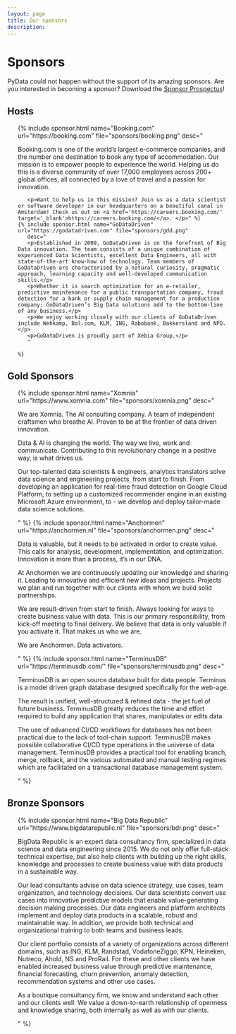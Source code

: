 ```yaml
---
layout: page
title: Our sponsors
description: 
---
```


# Sponsors

PyData could not happen without the support of its amazing sponsors. Are you interested in becoming a sponsor? 
Download the [Sponsor Prospectus](https://pydata.org/wp-content/uploads/2019/04/sponsor-prospectus.pdf)!


## Hosts
<ul>
    {% include sponsor.html name="Booking.com" url="https://booking.com" file="sponsors/booking.png" 
       desc="
       <p>Booking.com is one of the world’s largest e-commerce companies, and the number one destination to book any type of accommodation. Our mission is to empower people to experience the world. Helping us do this is a diverse community of over 17,000 employees across 200+ global offices, all connected by a love of travel and a passion for innovation.</p>
       
       <p>Want to help us in this mission? Join us as a data scientist or software developer in our headquarters on a beautiful canal in Amsterdam! Check us out on <a href='https://careers.booking.com/' target='_blank'>https://careers.booking.com/</a>. </p>" %}
    {% include sponsor.html name="GoDataDriven" url="https://godatadriven.com" file="sponsors/gdd.png" 
       desc="
       <p>Established in 2009, GoDataDriven is on the forefront of Big Data innovation. The team consists of a unique combination of experienced Data Scientists, excellent Data Engineers, all with state-of-the-art know-how of technology. Team members of GoDataDriven are characterised by a natural curiosity, pragmatic approach, learning capacity and well-developed communication skills.</p>
       <p>Whether it is search optimization for an e-retailer, predictive maintenance for a public transportation company, fraud detection for a bank or supply chain management for a production company; GoDataDriven’s Big Data solutions add to the bottom-line of any business.</p>
       <p>We enjoy working closely with our clients of GoDataDriven include Wehkamp, Bol.com, KLM, ING, Rabobank, Bakkersland and NPO.</p>
       <p>GoDataDriven is proudly part of Xebia Group.</p>
       "
    
    %}
</ul>

## Gold Sponsors
<ul>
    {% include sponsor.html name="Xomnia" url="https://www.xomnia.com" file="sponsors/xomnia.png" 
       desc="
      <p>We are Xomnia. The AI consulting company. A team of independent craftsmen who breathe AI. Proven to be at the frontier of data driven innovation.</p>
    <p>Data & AI is changing the world. The way we live, work and communicate. Contributing to this revolutionary change in a positive way, is what drives us. </p>
    <p>Our top-talented data scientists & engineers, analytics translators solve data science and engineering projects, from start to finish. From developing an application for real-time fraud detection on Google Cloud Platform, to setting up a customized recommender engine in an existing Microsoft Azure environment, to  - we develop and deploy tailor-made data science solutions.</p>
"
      %}
     {% include sponsor.html name="Anchormen" url="https://anchormen.nl" file="sponsors/anchormen.png" 
       desc="
     <p>Data is valuable, but it needs to be activated in order to create value. This calls for analysis, development, implementation, and optimization. Innovation is more than a process, it’s in our DNA.</p>
     <p>At Anchormen we are continuously updating our knowledge and sharing it. Leading to innovative and efficient new ideas and projects. Projects we plan and run together with our clients with whom we build solid partnerships.</p>
     <p>We are result-driven from start to finish. Always looking for ways to create business value with data. This is our primary responsibility, from kick-off meeting to final delivery. We believe that data is only valuable if you activate it. That makes us who we are.</p>
     <p>We are Anchormen. Data activators.</p>
     "
      %}
      {% include sponsor.html name="TerminusDB" url="https://terminusdb.com/" file="sponsors/terminusdb.png" 
       desc="
       <p>TerminusDB is an open source database built for data people. Terminus is a model driven graph database designed specifically for the web-age.</p>
       <p>The result is unified, well-structured & refined data - the jet fuel of future business. TerminusDB greatly reduces the time and effort required to build any application that shares, manipulates or edits data.</p>
       <p>The use of advanced CI/CD workflows for databases has not been practical due to the lack of tool-chain support. TerminusDB makes possible collaborative CI/CD type operations in the universe of data management. TerminusDB provides a practical tool for enabling branch, merge, rollback, and the various automated and manual testing regimes which are facilitated on a transactional database management system.</p>
     "
      %}
</ul>


## Bronze Sponsors
<ul>
    {% include sponsor.html name="Big Data Republic" url="https://www.bigdatarepublic.nl" file="sponsors/bdr.png" 
       desc="
       <p>BigData Republic is an expert data consultancy firm, specialized in data science and data engineering since 2015. We do not only offer full-stack technical expertise, but also help clients with building up the right skills, knowledge and processes to create business value with data products in a sustainable way. </p>
       <p>Our lead consultants advise on data science strategy, use cases, team organization, and technology decisions. Our data scientists convert use cases into innovative predictive models that enable value-generating decision making processes. Our data engineers and platform architects implement and deploy data products in a scalable, robust and maintainable way. In addition, we provide both technical and organizational training to both teams and business leads.</p>
       <p>Our client portfolio consists of a variety of organizations across different domains, such as ING, KLM, Randstad, VodafoneZiggo, KPN, Heineken, Nutreco, Ahold, NS and ProRail. For these and other clients we have enabled increased business value through predictive maintenance, financial forecasting, churn prevention, anomaly detection, recommendation systems and other use cases.</p>
       <p>As a boutique consultancy firm, we know and understand each other and our clients well. We value a down-to-earth relationship of openness and knowledge sharing, both internally as well as with our clients.</p>
      "
      %}
</ul>
